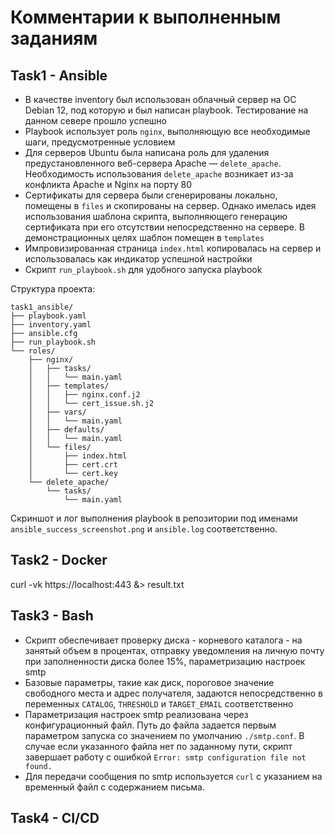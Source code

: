 # Комментарии к выполненным заданиям

## Task1 - Ansible

- В качестве inventory был использован облачный сервер на ОС Debian 12, под которую и был написан playbook. Тестирование на данном севере прошло успешно
- Playbook использует роль `nginx`, выполняющую все необходимые шаги, предусмотренные условием
- Для серверов Ubuntu была написана роль для удаления предустановленного веб-сервера Apache — `delete_apache`. Необходимость использования `delete_apache` возникает из-за конфликта Apache и Nginx на порту 80
- Сертификаты для сервера были сгенерированы локально, помещены в `files` и скопированы на сервер. Однако имелась идея использования шаблона скрипта, выполняющего генерацию сертификата при его отсутствии непосредственно на сервере. В демонстрационных целях шаблон помещен в `templates`
- Импровизированная страница `index.html` копировалась на сервер и использовалась как индикатор успешной настройки
- Скрипт `run_playbook.sh` для удобного запуска playbook

Структура проекта:
```
task1_ansible/
├── playbook.yaml
├── inventory.yaml
├── ansible.cfg
├── run_playbook.sh
└── roles/
    ├── nginx/
    │   ├── tasks/
    │   │   └── main.yaml
    │   ├── templates/
    │   │   ├── nginx.conf.j2
    │   │   └── cert_issue.sh.j2
    │   ├── vars/
    │   │   └── main.yaml
    │   ├── defaults/
    │   │   └── main.yaml
    │   └── files/
    │       ├── index.html
    │       ├── cert.crt
    │       └── cert.key
    └── delete_apache/
        └── tasks/
            └── main.yaml
```
Скриншот и лог выполнения playbook в репозитории под именами `ansible_success_screenshot.png` и `ansible.log` соответственно.

## Task2 - Docker

curl -vk https://localhost:443 &> result.txt

## Task3 - Bash

- Скрипт обеспечивает проверку диска - корневого каталога - на занятый объем в процентах, отправку уведомления на личную почту при заполненности диска более 15%, параметризацию настроек smtp
- Базовые параметры, такие как диск, пороговое значение свободного места и адрес получателя, задаются непосредственно в переменных `CATALOG`, `THRESHOLD` и `TARGET_EMAIL` соответственно
- Параметризация настроек smtp реализована через конфигурационный файл. Путь до файла задается первым параметром запуска со значением по умолчанию `./smtp.conf`. В случае если указанного файла нет по заданному пути, скрипт завершает работу с ошибкой `Error: smtp configuration file not found.`
- Для передачи сообщения по smtp используется `curl` с указанием на временный файл с содержанием письма.

## Task4 - CI/CD

